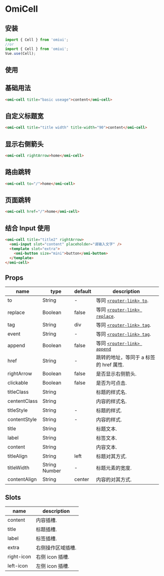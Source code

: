 # OmiCell

## 安装

```js
import { Cell } from 'omiui';
//or
import { Cell } from 'omiui';
Vue.use(Cell);
```

## 使用

## 基础用法

```html
<omi-cell title="basic useage">content</omi-cell>
```

## 自定义标题宽

```html
<omi-cell title="title width" title-width="90">content</omi-cell>
```

## 显示右侧箭头

```html
<omi-cell rightArrow>home</omi-cell>
```

## 路由跳转

```html
<omi-cell to="/">home</omi-cell>
```

## 页面跳转

```html
<omi-cell href="/">home</omi-cell>
```

## 结合 Input 使用

```html
<omi-cell title="title2" rightArrow>
  <omi-input slot="content" placeholder="请输入文字" />
  <template slot="extra">
    <omi-button size="mini">button</omi-button>
  </template>
</omi-cell>
```

## Props

| name         | type          | default | description                                                               |
| ------------ | ------------- | ------- | ------------------------------------------------------------------------- |
| to           | String        | -       | 等同 [`<router-link> to`](https://router.vuejs.org/zh/api/#to).           |
| replace      | Boolean       | false   | 等同 [`<router-link> replace`](https://router.vuejs.org/zh/api/#replace). |
| tag          | String        | div     | 等同 [`<router-link> tag`](https://router.vuejs.org/zh/api/#tag).         |
| event        | String        | -       | 等同 [`<router-link> tag`](https://router.vuejs.org/zh/api/#event).       |
| append       | Boolean       | false   | 等同 [`<router-link> append`](https://router.vuejs.org/zh/api/#append)    |
| href         | String        | -       | 跳转的地址，等同于 a 标签的 href 属性.                                    |
| rightArrow   | Boolean       | false   | 是否显示右侧箭头.                                                         |
| clickable    | Boolean       | false   | 是否为可点击.                                                             |
| titleClass   | String        |         | 标题的样式名.                                                             |
| cententClass | String        |         | 内容的样式名.                                                             |
| titleStyle   | String        | -       | 标题的样式.                                                               |
| contentStyle | String        | -       | 内容的样式.                                                               |
| title        | String        |         | 标题文本.                                                                 |
| label        | String        |         | 标签文本.                                                                 |
| content      | String        |         | 内容文本.                                                                 |
| titleAlign   | String        | left    | 标题对其方式.                                                             |
| titleWidth   | String Number | -       | 标题元素的宽度.                                                           |
| contentAlign | String        | center  | 内容的对其方式.                                                           |

## Slots

| name       | description       |
| ---------- | ----------------- |
| content    | 内容插槽.         |
| title      | 标题插槽.         |
| label      | 标签插槽.         |
| extra      | 右侧操作区域插槽. |
| right-icon | 右侧 icon 插槽.   |
| left-icon  | 左侧 icon 插槽.   |
